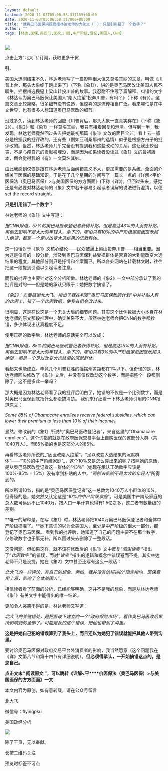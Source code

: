 ```yaml
---
layout: default
Lastmod: 2020-11-03T05:06:58.317155+00:00
date: 2020-11-03T05:06:58.317006+00:00
title: "就奥巴马医保问题商榷林达老师的大象文（一）：只是引用错了一个数字？"
author: ""
tags: [林达,医保,奥巴马,医改,川普,中产阶级,登记,美国人,CNN]
---
```


![](https://images.weserv.nl/?url=http%3A//mmbiz.qpic.cn/mmbiz_png/So3CfEwjpUrIibwziccSlCzPQW3fWadIIPNtTiaKoNkFdexUlqfe04B7bWicgCr9RaQia87ZccFHAiajAcOcSc1ZCh6Q/0%3Fwx_fmt%3Dpng)

点击上方“北大飞”订阅，获取更多干货

**引.**

美国大选刚结束不久，林达老师写了一篇影响很大但又莫名其妙的文章，叫做《川普上台，那头大象终于跑出来了》（下称《象1》），讲的是奥巴马医改让美国人民不聊生，摇摆州选民逼上梁山转投川普的故事。我忍耐不住写了篇解释、纠错的文字《林达认为奥巴马医保让美国人“陷入绝望”投奔川普，有吗？》（下称《有》）。这篇文章比较简略，很多细节没有说透，但惊喜的是流传相当广泛。看来哪怕是在中文世界，也有很多人想知道奥巴马医改的细节。

没过多久，读到林达老师的回应《川普背后，那头大象一直真实存在》（下称《象2》）。《象2》和《象1》一样莫名其妙，我只有接着回复和澄清。但写到一半，我发现，林达老师竟然回过头去把她最初那篇《象1》文改的面目全非。看上去一部分是根据我的批评改的，还有些（例如亚利桑那州的选情）似乎是根据方舟子的批评改的。当然，林达老师几乎完全没有提到我和这些改动的关系。这让我比较沮丧，不是心疼自己的贡献被埋没，而是因为如果读者没读过《象1》文的最初版本，倒会觉得我的《有》一文莫名其妙。

由此我感到仅仅是跟在林达老师后面纠错意义不大，更加需要的是系统、全面的介绍关于医保的基础知识。于是花了几个星期的时间写了一篇长一点的《详解<平价医保法（奥巴马医保）>与美国医保的方方面面》(下称《详》)。但回过头来，感觉还是有必要对林达老师的《象》文中若干容易引起读者误解的说法进行澄清，以便set the record straight。

**只是引用错了一个数字？**

林达老师的《象1》文中写道：

_据CNN报道，57%的奥巴马医改登记者获得补贴，但是高达43%的人没有补贴。再刨去影响不是太大的年轻人，余下的，哪怕只有10%的中产阶级家庭因医改陷入绝望，都是一个足以改变大选结果的沉默群体。_

这一段话对于《象1》文核心结论——民众被逼上梁山投奔川普——相当重要。因为这是仅有的一段分析，涉及到奥巴马医保利益受损群体是否真的大到能改变大选结果的程度，其他部分则只是抒情和个案而已。所以各处网站在转载林文时，往往把这一段提到引语以引起读者注意。

而我的批评也主要针对这个分析所做。林达老师的《象2》一文中部分承认了我的批评是对的——但是她的承认只限于：她把数字搞错了。

_《象2》：先要感谢北大飞，指出了我在判定“奥巴马医保政府计划”中非补贴人群的比例上，错了一个比例数据，使我有机会改过来。_

很明显，这是在说这是一个无关大局的细节问题。其实这个比例数据大小本身在林达老师的原文那段推理中，确实关系不大。虽然林达老师会把CNN的数字都抄错，多少体现出认真程度不足。

使用正确的数字后，林达老师的原话完全可以改成：

_据CNN报道，85%的奥巴马医改登记者获得补贴，但是高达15%的人没有补贴。再刨去影响不是太大的年轻人，余下的，哪怕只有3%的中产阶级家庭因医改陷入绝望，都是一个足以改变大选结果的沉默群体。_

看起来也能成立。毕竟几个川普获胜的摇摆州差距都在1%以下。但奇怪的是，林达老师回头修改了《象1》文后，并没有仅仅改动这个数字，而是把整个一段都删除了。这不是多此一举吗？

那大概是因为林达老师看了我的批评后明白了，她错的不仅是一个比例数字，而是对奥巴马医保到底指什么都没搞清楚。 我们来仔细看一下林达老师引用的CNN报道原文：

_Some 85% of Obamacare enrollees receive federal subsidies, which can lower their premium to less than 10% of their income。_

显然，修改前的《象1》所说的“奥巴马医改登记者”，来自这里的"Obamacare enrollees"。这个词指的就是在政府医保交易平台上自购医保的这部分人群（共1040万人）。而85%指的也是这部分人的85%。  

再看林达老师所说的_“因医改陷入绝望”，“足以改变大选结果的沉默群体”——“10%的中产阶级家庭”_，这个10%又是怎么算出来的呢？按照她的原话，是从奥巴马医改登记者这一群体的“43%”（她现在承认正确数字应该是100%-85% = 15%）没有拿到补贴的人中，“_再刨去影响不是太大的年轻人_”所得到的。

所以所谓10%，指的是“奥巴马医保登记者”这一总数为1040万人小群体的10%。但奇怪的是，她突然又认定这是“_10%的中产阶级家庭_”。可是美国中产阶级家庭的总人数可远远不止1040万，按人口一半计算也得有1.5亿之多，这二者有数量级的差别。

**唯一的解释是，在写《象1》时，林达老师把1040万奥巴马医保登记者和全体中产阶级搞混了。**她下意识的以为全美国人，至少是中产阶级的很大一部分，都登记了奥巴马医保。 看到我的批评后，她知道了自己的问题主要不在那个数字，仅修改数字也于事无补，所以回过头去删除了一整段话。

这没问题。但如果这样，就不该在修改后的《象1》文中反复“_感谢读者_ ”指出了“_比例数字_ ”的错误，而对“_读者_ ”指出的逻辑和概念性错误避而不提。其实林达老师不只是没提，她在《象2》文中甚至还写有这么一段话：

_北大飞的一些评论，有自己的想象，例如，我并没有他描述的“隐含指向，医保费用上涨，影响了全体美国人”。_

相信读者看了前面的分析，已经能够明确，这并不是我的想象，而是从林达老师《象1》有关文字中能得出的唯一结论。  

更加令人哭笑不得的是，林达老师又写道：

_北大飞的关键错处，是把医改下建立的一个“政府保险市场”，看作奥巴马医改后果所影响到的全部了。可能是我的这个错误，把他也带到了沟里。_

**这是把她自己犯的错误算到了我头上，而且还以为她犯了错误就能把其他人带到沟里。**

要讨论奥巴马医保对政府交易平台外消费者的影响，我当然愿意（这个问题我在《详》文第八节和第十四节有详细说明）。**但必须得承认，一开始搞错这点的，是您自己。**

**点击文末“ 阅读原文 ”，可以跳转《详解<平****价医保法（奥巴马医保）>与美国医保的方方面面》一文**

本文内容为原创，如有意转载，请在公众号留言

北大飞

微信号：flyingpku

美国政经分析

![](https://images.weserv.nl/?url=http%3A//mmbiz.qpic.cn/mmbiz_jpg/ibuERtnc6dETFIYNJibxzZ07ogZeIzrLFjECDw5mCdL8llnOO1IlQEdrrNOHwXa5nPFzbCUtasllhE8aqrxFInGA/0%3Fwx_fmt%3Djpeg)

除了干货，无以奉献。

长按二维码关注

预览时标签不可点

